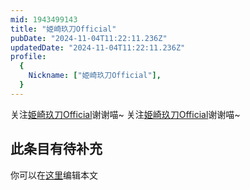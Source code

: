 ```yaml
---
mid: 1943499143
title: "姫崎玖刀Official"
pubDate: "2024-11-04T11:22:11.236Z"
updatedDate: "2024-11-04T11:22:11.236Z"
profile:
  {
    Nickname: ["姫崎玖刀Official"],
  }
---
```


关注[姫崎玖刀Official](https://space.bilibili.com/1943499143)谢谢喵~ 关注[姫崎玖刀Official](https://space.bilibili.com/1943499143)谢谢喵~

## 此条目有待补充
你可以在[这里](https://github.com/Yuhanawa/VTuber.ICU/edit/master/src/content/v/姫崎玖刀Official/index.md)编辑本文
